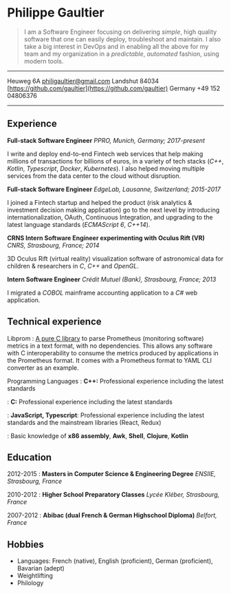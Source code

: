 <link rel="stylesheet" href="https://fonts.googleapis.com/css?family=Roboto:300,400,500,700&display=swap" />

Philippe Gaultier
=================


> I am a Software Engineer focusing on delivering *simple*, high quality software that one can easily deploy, troubleshoot and maintain. 
> I also take a big interest in DevOps and in enabling all the above for my team and my organization in a *predictable*, *automated* fashion, using modern tools.

----------------    ---------------------------------
Heuweg 6A                     <philigaultier@gmail.com>
Landshut 84034            [https://github.com/gaultier](https://github.com/gaultier)
Germany                                    +49 152 04806376
----------------    ---------------------------------

Experience
----------

**Full-stack Software Engineer** *PPRO, Munich, Germany; 2017-present*

I write and deploy end-to-end Fintech web services that help making millions of transactions for billions of euros, in a variety of tech stacks (*C++*, *Kotlin*, *Typescript*, *Docker*, *Kubernetes*). I also helped moving multiple services from the data center to the cloud without disruption.

**Full-stack Software Engineer** *EdgeLab, Lausanne, Switzerland; 2015-2017*

I joined a Fintech startup and helped the product (risk analytics & investment decision making application) go to the next level by introducing internationalization, OAuth, Continuous Integration, and upgrading to the latest language standards (*ECMAScript 6*, *C++14*).

**CRNS Intern Software Engineer experimenting with Oculus Rift (VR)** *CNRS, Strasbourg, France; 2014*

3D Oculus Rift (virtual reality) visualization software of astronomical data for children & researchers in *C*, *C++* and *OpenGL*.

**Intern Software Engineer** *Crédit Mutuel (Bank), Strasbourg, France; 2013*

I migrated a *COBOL* mainframe accounting application to a *C#* web application.

 
Technical experience
--------------------

Libprom
:   [A pure C library](https://github.com/gaultier/libprom) to parse Prometheus (monitoring software) metrics in a text format, with no dependencies. This allows any software with C interoperability to consume the metrics produced by applications in the Prometheus format. It comes with a Prometheus format to YAML CLI converter as an example.

Programming Languages
:   **C++:** Professional experience including the latest standards

:   **C:** Professional experience including the latest standards

:   **JavaScript, Typescript**: Professional experience including the latest standards and the mainstream libraries (React, Redux)

:   Basic knowledge of **x86 assembly**, **Awk**, **Shell**, **Clojure**, **Kotlin**

Education
---------

2012-2015
:   **Masters in Computer Science & Engineering Degree** *ENSIIE, Strasbourg, France*

2010-2012
:   **Higher School Preparatory Classes** *Lycée Kléber, Strasbourg, France*

2007-2012
:   **Abibac (dual French & German Highschool Diploma)** *Belfort, France*

Hobbies
-------
* Languages: French (native), English (proficient), German (proficient), Bavarian (adept)
* Weightlifting
* Philology
